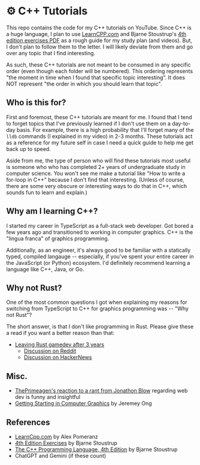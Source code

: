 # ⚙️ C++ Tutorials

This repo contains the code for my C++ tutorials on YouTube. Since C++ is a huge
language, I plan to use [LearnCPP.com](https://www.learncpp.com/) and Bjarne
Stoustrup's [4th edition exercises PDF](https://www.stroustrup.com/4thExercises.pdf)
as a rough guide for my study plan (and videos). But, I don't plan to follow
them to the letter. I will likely deviate from them and go over any topic that I
find interesting.

As such, these C++ tutorials are not meant to be consumed in any specific order
(even though each folder will be numbered). This ordering represents "the moment
in time when I found that specific topic interesting". It does NOT represent
"the order in which you should learn that topic".

<!-- For example, the first folder, titled `01-gdb-lldb-debugging` is likely a
topic at the intermediate level, but I learned it first (and made a video)
because I needed to step through some SFML code in my Shader Game Engine. The
second folder titled `02-compiler-linker` is a beginner friendly topic, but I
dove into it at a later point. In my ideal world, each video and/or folder is
fully self-contained and has all the info needed to learn that specific topic.
We'll see how that goes. -->

## Who is this for?

First and foremost, these C++ tutorials are meant for me. I found that I tend
to forget topics that I've previously learned if I don't use them on a day-to-day
basis. For example, there is a high probability that I'll forget many of the `lldb`
commands (I explained in my video) in 2-3 months. These tutorials act as a reference
for my future self in case I need a quick guide to help me get back up to speed.

Aside from me, the type of person who will find these tutorials most useful is
someone who who has completed 2+ years of undergraduate study in computer science.
You won't see me make a tutorial like "How to write a for-loop in C++" because
I don't find that interesting. (Unless of course, there are some very obscure or
interesting ways to do that in C++, which sounds fun to learn and explain.)

## Why am I learning C++?

I started my career in TypeScript as a full-stack web developer. Got bored a few
years ago and transitioned to working in computer graphics. C++ is the "lingua
franca" of graphics programming.

Additionally, as an engineer, it's always good to be familiar with a statically
typed, compiled langauge -- especially, if you've spent your entire career in the
JavaScript (or Python) ecosystem. I'd definitely recommend learning a language
like C++, Java, or Go.

<!-- I've also discussed my reasoning for why I'm switching from TypeScript to C++
for graphics programming in this [YouTube video](https://www.youtube.com/watch?v=PbN_Arh8_ec). -->

## Why not Rust?

One of the most common questions I got when explaining my reasons for switching
from TypeScript to C++ for graphics programming was -- "Why not Rust"?

The short answer, is that I don't like programming in Rust. Please give these a read if you want a better reason than that:

- [Leaving Rust gamedev after 3 years](https://loglog.games/blog/leaving-rust-gamedev/)
  - [Discussion on Reddit](https://www.reddit.com/r/rust/comments/1cdqdsi/lessons_learned_after_3_years_of_fulltime_rust/)
  - [Discussion on HackerNews](https://news.ycombinator.com/item?id=40172033)

<!-- The long answer, is that I strongly believe C/C++ is the best language for
graphics programming (and many other subfields of computer science that I find
interesting). I do not believe this is going to change anytime in the next 5-7
years. I'm always happy to update my priors, but for the time being, this is my
definitive stance on the matter. -->

## Misc.

- [ThePrimeagen's reaction to a rant from Jonathon Blow](https://www.youtube.com/watch?v=znmZA_n485I) regarding web dev is funny and insightful
- [Getting Starting in Computer Graphics](https://www.jeremyong.com/graphics/2024/05/19/getting-started-in-computer-graphics/) by Jeremey Ong

## References

- [LearnCpp.com](https://www.learncpp.com/) by Alex Pomeranz
- [4th Edition Exercises](https://www.stroustrup.com/4thExercises.pdf) by Bjarne Stoustrup
- [The C++ Programming Language, 4th Edition](https://www.stroustrup.com/4th.html) by Bjarne Stoustrup
- ChatGPT and Gemini (if these count)
